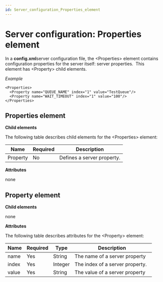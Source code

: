 ```yaml
---
id: Server_configuration_Properties_element
---
```


# Server configuration: Properties element

In a **config.xml**server configuration file, the \<Properties> element contains configuration properties for the server itself: server properties.  This element has \<Property> child elements.

*Example*

```language-xml
<Properties>   
  <Property name="QUEUE_NAME" index="1" value="TestQueue"/>   
  <Property name="WAIT_TIMEOUT" index="1" value="100"/>       
</Properties>

```

## Properties element

**Child elements**

The following table describes child elements for the \<Properties> element:

|**Name**|**Required**|**Description**|
|--------|--------|--------|
|Property|No      |Defines a server property.|



**Attributes**

none

## Property element

**Child elements**

none

**Attributes**

The following table describes attributes for the \<Property> element:

|**Name**|**Required**|**Type**|**Description**|
|--------|--------|--------|--------|
|name    |Yes     |String  |The name of a server property|
|index   |Yes     |Integer |The index of a server property.  |
|value   |Yes     |String  |The value of a server property|